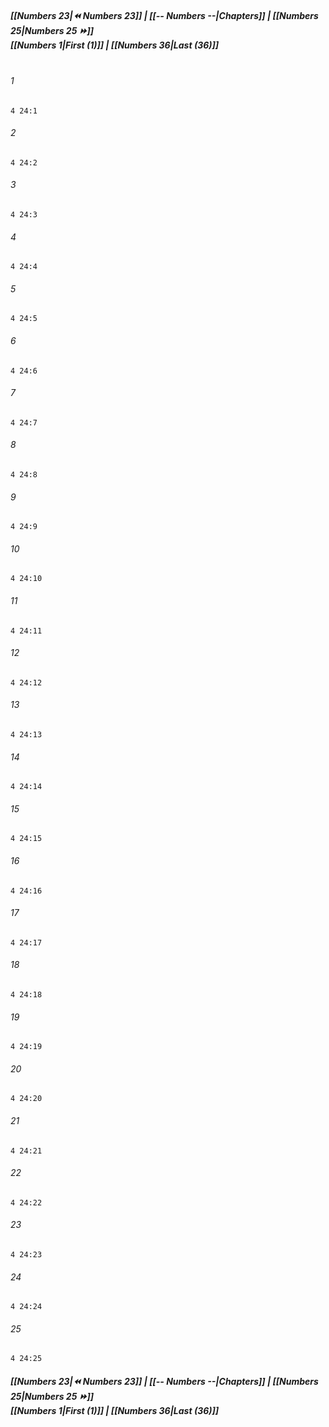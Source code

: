 
##### **[[Numbers 23|⏪ Numbers 23]] | [[-- Numbers --|Chapters]] | [[Numbers 25|Numbers 25 ⏩]]**<br>**[[Numbers 1|First (1)]] | [[Numbers 36|Last (36)]]**<br><br>

###### 1
``` verse
4 24:1
```
###### 2
``` verse
4 24:2
```
###### 3
``` verse
4 24:3
```
###### 4
``` verse
4 24:4
```
###### 5
``` verse
4 24:5
```
###### 6
``` verse
4 24:6
```
###### 7
``` verse
4 24:7
```
###### 8
``` verse
4 24:8
```
###### 9
``` verse
4 24:9
```
###### 10
``` verse
4 24:10
```
###### 11
``` verse
4 24:11
```
###### 12
``` verse
4 24:12
```
###### 13
``` verse
4 24:13
```
###### 14
``` verse
4 24:14
```
###### 15
``` verse
4 24:15
```
###### 16
``` verse
4 24:16
```
###### 17
``` verse
4 24:17
```
###### 18
``` verse
4 24:18
```
###### 19
``` verse
4 24:19
```
###### 20
``` verse
4 24:20
```
###### 21
``` verse
4 24:21
```
###### 22
``` verse
4 24:22
```
###### 23
``` verse
4 24:23
```
###### 24
``` verse
4 24:24
```
###### 25
``` verse
4 24:25
```

##### **[[Numbers 23|⏪ Numbers 23]] | [[-- Numbers --|Chapters]] | [[Numbers 25|Numbers 25 ⏩]]**<br>**[[Numbers 1|First (1)]] | [[Numbers 36|Last (36)]]**
